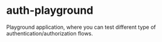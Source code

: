 # auth-playground
Playground application, where you can test different type of authentication/authorization flows.
